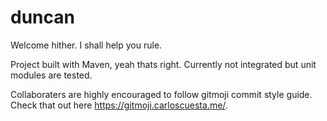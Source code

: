 # duncan
Welcome hither. I shall help you rule.

Project built with Maven, yeah thats right.
Currently not integrated but unit modules are tested.

Collaboraters are highly encouraged to follow gitmoji commit style guide.
Check that out here https://gitmoji.carloscuesta.me/.
